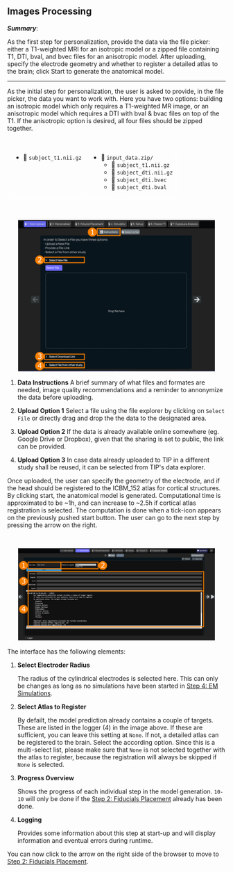 ## Images Processing

**_Summary_**:

As the first step for personalization, provide the data via the file picker: either a T1-weighted MRI for an isotropic model or a zipped file containing T1, DTI, bval, and bvec files for an anisotropic model. After uploading, specify the electrode geometry and whether to register a detailed atlas to the brain; click Start to generate the anatomical model.

----

As the initial step for personalization, the user is asked to provide, in the file picker, the data you want to work with. Here you have two options: building an isotropic model which only requires a T1-weighted MR image, or an anisotropic model which requires a DTI with bval & bvac files on top of the T1. If the anisotropic option is desired, all four files should be zipped together.

<div style="width: 100%; display: flex; justify-content: center;">
<table style="border-collapse: separate; border-spacing: 5px;">
<tr>
<td style="vertical-align: top; border: 1px solid white">

- 📃 `subject_t1.nii.gz`

</td>
<td style="vertical-align: top; border: 1px solid white">

- 📂 `input_data.zip/`
  - 📃 `subject_t1.nii.gz`
  - 📃 `subject_dti.nii.gz`
  - 📃 `subject_dti.bvec`
  - 📃 `subject_dti.bval`

</td>
</tr>
</table>
</div>

<br>
<p align="center">
  <img width="90%" src="assets/quickguide/file_picker.png">
</p>

1. **Data Instructions**
   A brief summary of what files and formates are needed, image quality recommendations and a reminder to annonymize the data before uploading.

2. **Upload Option 1**
   Select a file using the file explorer by clicking on ```Select File``` or directly drag and drop the the data to the designated area.

3. **Upload Option 2**
   If the data is already available online somewhere (eg. Google Drive or Dropbox), given that the sharing is set to public, the link can be provided.

4. **Upload Option 3**
   In case data already uploaded to TIP in a different study shall be reused, it can be selected from TIP's data explorer.

Once uploaded, the user can specify the geometry of the electrode, and if the head should be registered to the ICBM_152 atlas for cortical structures. By clicking start, the anatomical model is generated. Computational time is approximated to be ~1h, and can increase to ~2.5h if cortical atlas registration is selected. The computation is done when a tick-icon appears on the previously pushed start button. The user can go to the next step by pressing the arrow on the right.

<br>
<p align="center">
  <img width="90%" src="assets/quickguide/personalizer.png">
</p>

The interface has the following elements:

1. **Select Electroder Radius**

   The radius of the cylindrical electrodes is selected here. This can only be changes as long as no simulations have been started in [Step 4: EM Simulations](/docs/services/simulator.md).

2. **Select Atlas to Register**

   By defailt, the model prediction already contains a couple of targets. These are listed in the logger (4) in the image above. If these are sufficient, you can leave this setting at ```None```.
   If not, a detailed atlas can be registered to the brain. Select the according option. Since this is a multi-select list, please make sure that ```None``` is not selected together with the atlas to register, because the registration will always be skipped if ```None``` is selected.

3. **Progress Overview**

   Shows the progress of each individual step in the model generation. ```10-10``` will only be done if the [Step 2: Fiducials Placement](/docs/services/fiducials_placement.md) already has been done.

4. **Logging**

   Provides some information about this step at start-up and will display information and eventual errors during runtime.

You can now click to the arrow on the right side of the browser to move to [Step 2: Fiducials Placement](/docs/services/fiducials_placement.md).
